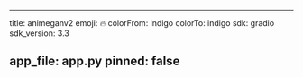 
---
title: animeganv2 
emoji: 🔥
colorFrom: indigo
colorTo: indigo
sdk: gradio
sdk_version: 3.3

app_file: app.py
pinned: false
---
